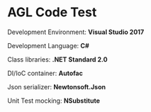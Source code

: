 # AGL Code Test

Development Environment: **Visual Studio 2017**

Development Language: **C#**

Class libraries: **.NET Standard 2.0**

DI/IoC container: **Autofac**

Json serializer: **Newtonsoft.Json**

Unit Test mocking: **NSubstitute**
